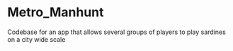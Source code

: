 # Metro_Manhunt
Codebase for an app that allows several groups of players to play sardines on a city wide scale
